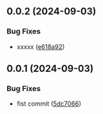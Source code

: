 

## 0.0.2 (2024-09-03)


### Bug Fixes

* xxxxx ([e618a92](https://github.com/poc-gh-actions/release-it/commit/e618a922d9e3250b2180dd3a52b61f51089d9584))

## 0.0.1 (2024-09-03)


### Bug Fixes

* fist commit ([5dc7066](https://github.com/poc-gh-actions/release-it/commit/5dc7066ccd635224ffa01bfcaea034920eac8129))
